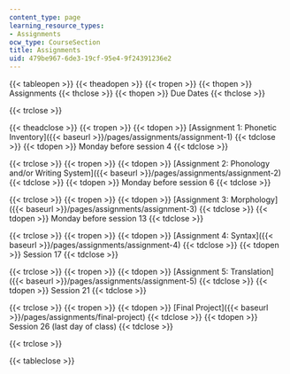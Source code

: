 ```yaml
---
content_type: page
learning_resource_types:
- Assignments
ocw_type: CourseSection
title: Assignments
uid: 479be967-6de3-19cf-95e4-9f24391236e2
---
```


{{< tableopen >}}
{{< theadopen >}}
{{< tropen >}}
{{< thopen >}}
Assignments
{{< thclose >}}
{{< thopen >}}
Due Dates
{{< thclose >}}

{{< trclose >}}

{{< theadclose >}}
{{< tropen >}}
{{< tdopen >}}
[Assignment 1: Phonetic Inventory]({{< baseurl >}}/pages/assignments/assignment-1)
{{< tdclose >}}
{{< tdopen >}}
Monday before session 4
{{< tdclose >}}

{{< trclose >}}
{{< tropen >}}
{{< tdopen >}}
[Assignment 2: Phonology and/or Writing System]({{< baseurl >}}/pages/assignments/assignment-2)
{{< tdclose >}}
{{< tdopen >}}
Monday before session 6
{{< tdclose >}}

{{< trclose >}}
{{< tropen >}}
{{< tdopen >}}
[Assignment 3: Morphology]({{< baseurl >}}/pages/assignments/assignment-3)
{{< tdclose >}}
{{< tdopen >}}
Monday before session 13
{{< tdclose >}}

{{< trclose >}}
{{< tropen >}}
{{< tdopen >}}
[Assignment 4: Syntax]({{< baseurl >}}/pages/assignments/assignment-4)
{{< tdclose >}}
{{< tdopen >}}
Session 17
{{< tdclose >}}

{{< trclose >}}
{{< tropen >}}
{{< tdopen >}}
[Assignment 5: Translation]({{< baseurl >}}/pages/assignments/assignment-5)
{{< tdclose >}}
{{< tdopen >}}
Session 21
{{< tdclose >}}

{{< trclose >}}
{{< tropen >}}
{{< tdopen >}}
[Final Project]({{< baseurl >}}/pages/assignments/final-project)
{{< tdclose >}}
{{< tdopen >}}
Session 26 (last day of class)
{{< tdclose >}}

{{< trclose >}}

{{< tableclose >}}
